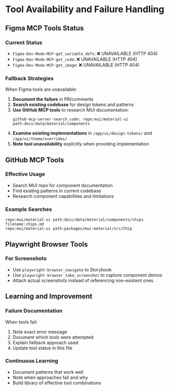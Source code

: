 # Tool Availability and Failure Handling

## Figma MCP Tools Status

### Current Status
- `Figma-Dev-Mode-MCP-get_variable_defs`: ❌ UNAVAILABLE (HTTP 404)
- `Figma-Dev-Mode-MCP-get_code`: ❌ UNAVAILABLE (HTTP 404) 
- `Figma-Dev-Mode-MCP-get_image`: ❌ UNAVAILABLE (HTTP 404)

### Fallback Strategies

When Figma tools are unavailable:

1. **Document the failure** in PR/comments
2. **Search existing codebase** for design tokens and patterns
3. **Use GitHub MCP tools** to research MUI documentation:
   ```
   github-mcp-server-search_code: repo:mui/material-ui path:docs/data/material/components
   ```
4. **Examine existing implementations** in `/app/ui/design-tokens/` and `/app/ui/theme/overrides/`
5. **Note tool unavailability** explicitly when providing implementation

## GitHub MCP Tools

### Effective Usage
- Search MUI repo for component documentation
- Find existing patterns in current codebase
- Research component capabilities and limitations

### Example Searches
```
repo:mui/material-ui path:docs/data/material/components/chips filename:chips.md
repo:mui/material-ui path:packages/mui-material/src/Chip
```

## Playwright Browser Tools

### For Screenshots
- Use `playwright-browser_navigate` to Storybook
- Use `playwright-browser_take_screenshot` to capture component demos
- Attach actual screenshots instead of referencing non-existent ones

## Learning and Improvement

### Failure Documentation
When tools fail:
1. Note exact error message
2. Document which tools were attempted  
3. Explain fallback approach used
4. Update tool status in this file

### Continuous Learning
- Document patterns that work well
- Note when approaches fail and why
- Build library of effective tool combinations